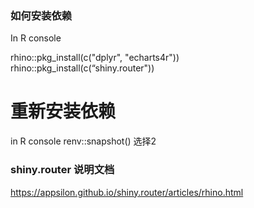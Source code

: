 ### 如何安装依赖
In R console

rhino::pkg_install(c("dplyr", "echarts4r"))
rhino::pkg_install(c(“shiny.router"))


# 重新安装依赖
in R console
renv::snapshot() 选择2 

### shiny.router 说明文档
https://appsilon.github.io/shiny.router/articles/rhino.html
